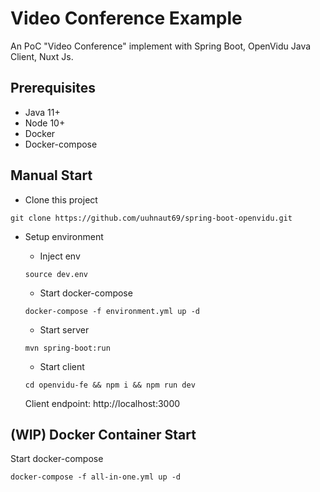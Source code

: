 # Video Conference Example

An PoC "Video Conference" implement with Spring Boot, OpenVidu Java Client, Nuxt Js.

## Prerequisites

- Java 11+
- Node 10+
- Docker
- Docker-compose

## Manual Start

- Clone this project

```
git clone https://github.com/uuhnaut69/spring-boot-openvidu.git
```

- Setup environment

    - Inject env
    ```
  source dev.env
    ```
  
    - Start docker-compose
    
    ```
    docker-compose -f environment.yml up -d
    ```
    
    - Start server
    
    ```
    mvn spring-boot:run
    ```
  
    - Start client
    
    ```
    cd openvidu-fe && npm i && npm run dev
    ```
  
    Client endpoint: http://localhost:3000  

## (WIP) Docker Container Start

Start docker-compose

```
docker-compose -f all-in-one.yml up -d
```
